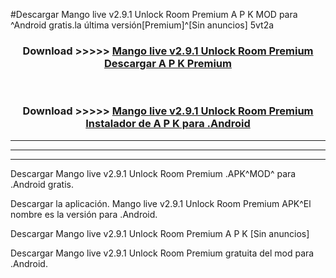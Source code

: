 #Descargar Mango live v2.9.1 Unlock Room Premium  A P K MOD para ^Android gratis.la última versión[Premium]^[Sin anuncios] 5vt2a



<div align="center">
<h3>Download >>>>> <a href="https://es-web.web.app/?es= Mango live v2.9.1 Unlock Room Premium ">Mango live v2.9.1 Unlock Room Premium  Descargar A P K Premium</a></h3><br>

<h3>Download >>>>> <a href="https://es-web.web.app/?es= Mango live v2.9.1 Unlock Room Premium ">Mango live v2.9.1 Unlock Room Premium  Instalador de A P K para .Android</a></h3>
</div>


----------------------------------------------------------

----------------------------------------------------------

----------------------------------------------------------

Descargar Mango live v2.9.1 Unlock Room Premium  .APK^MOD^ para .Android gratis.

Descargar la aplicación. Mango live v2.9.1 Unlock Room Premium  APK^El nombre es la versión para .Android.

Descargar Mango live v2.9.1 Unlock Room Premium  A P K [Sin anuncios]

Descargar Mango live v2.9.1 Unlock Room Premium  gratuita del mod para .Android.